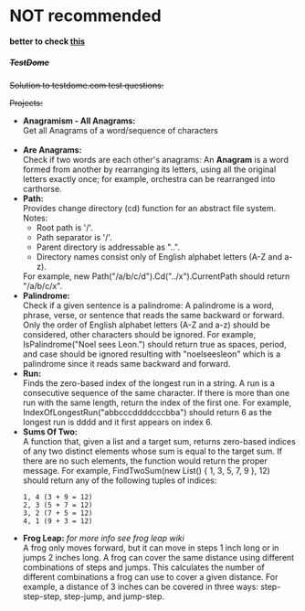 
# NOT recommended
**better to check [this](https://github.com/kasha01/CodeBlocks/tree/master/InterviewQ)**








##### ~~TestDome~~

~~Solution to testdome.com test questions:~~

~~Projects:~~

<ul>
<li><b>Anagramism - All Anagrams:</b><br>
Get all Anagrams of a word/sequence of characters
</li><br>

<li><b>Are Anagrams:</b><br>
Check if two words are each other's anagrams: An <b>Anagram</b> is a word formed from another by rearranging its letters, using all the original letters exactly once; for example, orchestra can be rearranged into carthorse.
</li>

<li><b>Path:</b><br>
Provides change directory (cd) function for an abstract file system.
Notes:
<ul>
<li>Root path is '/'.</li>
<li>Path separator is '/'.</li>
<li>Parent directory is addressable as "..".</li>
<li>Directory names consist only of English alphabet letters (A-Z and a-z).</li>
</ul>
For example, new Path("/a/b/c/d").Cd("../x").CurrentPath should return "/a/b/c/x".
</li>

<li><b>Palindrome:</b><br> Check if a given sentence is a palindrome: A palindrome is a word, phrase, verse, or sentence that reads the same backward or forward. Only the order of English alphabet letters (A-Z and a-z) should be considered, other characters should be ignored.
For example, IsPalindrome("Noel sees Leon.") should return true as spaces, period, and case should be ignored resulting with "noelseesleon" which is a palindrome since it reads same backward and forward.
</li>

<li><b>Run:</b><br> Finds the zero-based index of the longest run in a string. A run is a consecutive sequence of the same character. If there is more than one run with the same length, return the index of the first one.
For example, IndexOfLongestRun("abbcccddddcccbba") should return 6 as the longest run is dddd and it first appears on index 6.
</li>

<li><b>Sums Of Two:</b> <br>
A function that, given a list and a target sum, returns zero-based indices of any two distinct elements 
whose sum is equal to the target sum. If there are no such elements, the function would return the proper message.
For example, FindTwoSum(new List<int>() { 1, 3, 5, 7, 9 }, 12) should return any of the following tuples of indices:

    1, 4 (3 + 9 = 12)
    2, 3 (5 + 7 = 12)
    3, 2 (7 + 5 = 12)
    4, 1 (9 + 3 = 12)
</li>

<li><b>Frog Leap:</b> <i>for more info see frog leap wiki</i><br>
A frog only moves forward, but it can move in steps 1 inch long or in jumps 2 inches long. A frog can cover the same 
distance using different combinations of steps and jumps.
This calculates the number of different combinations a frog can use to cover a given distance.
For example, a distance of 3 inches can be covered in three ways: step-step-step, step-jump, and jump-step.
</li>
</ul>
